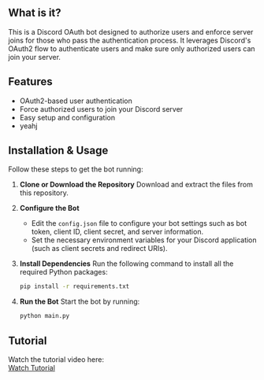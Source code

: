 ## What is it?
This is a Discord OAuth bot designed to authorize users and enforce server joins for those who pass the authentication process. It leverages Discord's OAuth2 flow to authenticate users and make sure only authorized users can join your server.

## Features
- OAuth2-based user authentication
- Force authorized users to join your Discord server
- Easy setup and configuration
- yeahj

  
## Installation & Usage
Follow these steps to get the bot running:

1. **Clone or Download the Repository**
   Download and extract the files from this repository.

2. **Configure the Bot**
   - Edit the `config.json` file to configure your bot settings such as bot token, client ID, client secret, and server information.
   - Set the necessary environment variables for your Discord application (such as client secrets and redirect URIs).

3. **Install Dependencies**
   Run the following command to install all the required Python packages:
   ```bash
   pip install -r requirements.txt
   ```

4. **Run the Bot**
   Start the bot by running:
   ```bash
   python main.py
   ```

## Tutorial
Watch the tutorial video here:  
[Watch Tutorial](#)
